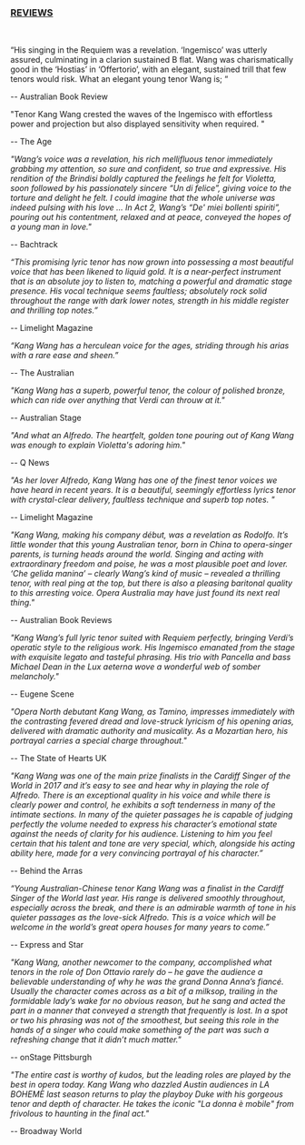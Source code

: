 <h3 id="reviews"><a href="{{ "/reviews.html" | absolute_url }}#reviews">REVIEWS</a></h3>  
<br/>

“His singing in the Requiem was a revelation. ‘Ingemisco’ was utterly assured, culminating in a clarion sustained B flat. Wang was charismatically good in the ‘Hostias’ in ‘Offertorio’, with an elegant, sustained trill that few tenors would risk. What an elegant young tenor Wang is; “

-- Australian Book Review

"Tenor Kang Wang crested the waves of the Ingemisco with effortless power and projection but also displayed sensitivity when required. "

-- The Age

_"Wang’s voice was a revelation, his rich mellifluous tenor immediately grabbing my attention, so sure and confident, so true and expressive. His rendition of the Brindisi boldly captured the feelings he felt for Violetta, soon followed by his passionately sincere “Un di felice”, giving voice to the torture and delight he felt. I could imagine that the whole universe was indeed pulsing with his love ... In Act 2, Wang’s “De' miei bollenti spiriti”, pouring out his contentment, relaxed and at peace, conveyed the hopes of a young man in love."_

-- Bachtrack

_“This promising lyric tenor has now grown into possessing a most beautiful voice that has been likened to liquid gold. It is a near-perfect instrument that is an absolute joy to listen to, matching a powerful and dramatic stage presence.  His vocal technique seems faultless; absolutely rock solid throughout the range with dark lower notes, strength in his middle register and thrilling top notes.”_

-- Limelight Magazine

_“Kang Wang has a herculean voice for the ages, striding through his arias with a rare ease and sheen.”_

-- The Australian

_"Kang Wang has a superb, powerful tenor, the colour of polished bronze, which can ride over anything that Verdi can throuw at it."_

-- Australian Stage

_"And what an Alfredo. The heartfelt, golden tone pouring out of Kang Wang was enough to explain Violetta's adoring him."_

-- Q News

_"As her lover Alfredo, Kang Wang has one of the finest tenor voices we have heard in recent years. It is a beautiful, seemingly effortless lyrics tenor with crystal-clear delivery, faultless technique and superb top notes. "_

-- Limelight Magazine

_"Kang Wang, making his company début, was a revelation as Rodolfo. It’s little wonder that this young Australian tenor, born in China to opera-singer parents, is turning heads around the world. Singing and acting with extraordinary freedom and poise, he was a most plausible poet and lover. ‘Che gelida manina’ – clearly Wang’s kind of music – revealed a thrilling tenor, with real ping at the top, but there is also a pleasing baritonal quality to this arresting voice. Opera Australia may have just found its next real thing."_

-- Australian Book Reviews

_"Kang Wang’s full lyric tenor suited with Requiem perfectly, bringing Verdi’s operatic style to the religious work. His Ingemisco emanated from the stage with exquisite legato and tasteful phrasing. His trio with Pancella and bass Michael Dean in the Lux aeterna wove a wonderful web of somber melancholy."_

-- Eugene Scene

_"Opera North debutant Kang Wang, as Tamino, impresses immediately with the contrasting fevered dread and love-struck lyricism of his opening arias, delivered with dramatic authority and musicality. As a Mozartian hero, his portrayal carries a special charge throughout."_

-- The State of Hearts UK

_"Kang Wang was one of the main prize finalists in the Cardiff Singer of the World in 2017 and it’s easy to see and hear why in playing the role of Alfredo.
There is an exceptional quality in his voice and while there is clearly power and control, he exhibits a soft tenderness in many of the intimate sections. In many of the quieter passages he is capable of judging perfectly the volume needed to express his character’s emotional state against the needs of clarity for his audience.
Listening to him you feel certain that his talent and tone are very special, which, alongside his acting ability here, made for a very convincing portrayal of his character.”_

-- Behind the Arras


_“Young Australian-Chinese tenor Kang Wang was a finalist in the Cardiff Singer of the World last year. His range is delivered smoothly throughout, especially across the break, and there is an admirable warmth of tone in his quieter passages as the love-sick Alfredo. This is a voice which will be welcome in the world’s great opera houses for many years to come.”_

-- Express and Star

_"Kang Wang, another newcomer to the company, accomplished what tenors in the role of Don Ottavio rarely do – he gave the audience a believable understanding of why he was the grand Donna Anna’s fiancé. Usually the character comes across as a bit of a milksop, trailing in the formidable lady’s wake for no obvious reason, but he sang and acted the part in a manner that conveyed a strength that frequently is lost. In a spot or two his phrasing was not of the smoothest, but seeing this role in the hands of a singer who could make something of the part was such a refreshing change that it didn’t much matter."_

-- onStage Pittsburgh


_"The entire cast is worthy of kudos, but the leading roles are played by the best in opera today. Kang Wang who dazzled Austin audiences in LA BOHEMÈ last season returns to play the playboy Duke with his gorgeous tenor and depth of character. He takes the iconic "La donna è mobile" from frivolous to haunting in the final act."_

-- Broadway World

